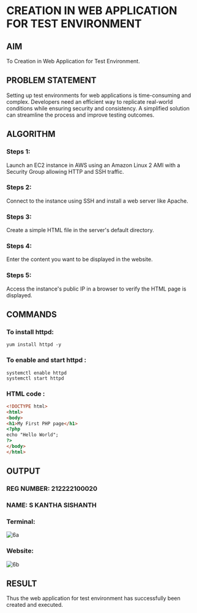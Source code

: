 # CREATION IN WEB APPLICATION FOR TEST ENVIRONMENT

## AIM

To Creation in Web Application for Test Environment.

## PROBLEM STATEMENT

Setting up test environments for web applications is time-consuming and complex. Developers need an efficient way to replicate real-world conditions while ensuring security and consistency. A simplified solution can streamline the process and improve testing outcomes.

## ALGORITHM

### Steps 1:

Launch an EC2 instance in AWS using an Amazon Linux 2 AMI with a Security Group allowing HTTP and SSH traffic.

### Steps 2:

Connect to the instance using SSH and install a web server like Apache.

### Steps 3:

Create a simple HTML file in the server's default directory.

### Steps 4:

Enter the content you want to be displayed in the website.

### Steps 5:

Access the instance's public IP in a browser to verify the HTML page is displayed.

## COMMANDS

### To install httpd:

```
yum install httpd -y
```

### To enable and start httpd :

```
systemctl enable httpd
systemctl start httpd
```

### HTML code :

```html
<!DOCTYPE html>
<html>
<body>
<h1>My First PHP page</h1>
<?php
echo "Hello World";
?>
</body>
</html>
```

## OUTPUT

### REG NUMBER: 212222100020
### NAME: S KANTHA SISHANTH

### Terminal:

![6a](https://github.com/user-attachments/assets/2a7858a0-7d02-4346-9567-1c000f38d9ee)

### Website:

![6b](https://github.com/user-attachments/assets/aad1031c-1fb1-495c-b736-56f589032d84)

## RESULT

Thus the web application for test environment has successfully been created and executed.

